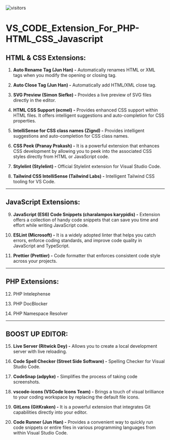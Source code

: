 ![visitors](https://visitor-badge.laobi.icu/badge?page_id=Md-Sharif-Hosen/VS_CODE_Extension_For_PHP-HTML_CSS_Javascript.readme)
# VS_CODE_Extension_For_PHP-HTML_CSS_Javascript
## HTML & CSS Extensions:

1. **Auto Rename Tag (Jun Han) -** Automatically renames HTML or XML tags when you modify the opening or closing tag.

2. **Auto Close Tag (Jun Han) -** Automatically add HTML/XML close tag.

3. **SVG Preview (Simon Siefke) -** Provides a live preview of SVG files directly in the editor.

4. **HTML CSS Support (ecmel) -** Provides enhanced CSS support within HTML files. It offers intelligent suggestions and auto-completion for CSS properties.

5. **IntelliSense for CSS class names (Zignd) -** Provides intelligent suggestions and auto-completion for CSS class names.

6. **CSS Peek (Pranay Prakash) -** It is a powerful extension that enhances CSS development by allowing you to peek into the associated CSS styles directly from HTML or JavaScript code.

7. **Stylelint (Stylelint) -** Official Stylelint extension for Visual Studio Code.

8. **Tailwind CSS IntelliSense (Tailwind Labs) -** Intelligent Tailwind CSS tooling for VS Code.

---

## JavaScript Extensions:

9. **JavaScript (ES6) Code Snippets (charalampos karypidis) -** Extension offers a collection of handy code snippets that can save you time and effort while writing JavaScript code.

10. **ESLint (Microsoft) -** It is a widely adopted linter that helps you catch errors, enforce coding standards, and improve code quality in JavaScript and TypeScript.

11. **Prettier (Prettier) -** Code formatter that enforces consistent code style across your projects.

---

## PHP Extensions:

12. PHP Intelephense

13. PHP DocBlocker

14. PHP Namespace Resolver

---

## BOOST UP EDITOR:

15. **Live Server (Ritwick Dey) -** Allows you to create a local development server with live reloading.

16. **Code Spell Checker (Street Side Software) -** Spelling Checker for Visual Studio Code.

17. **CodeSnap (adpyke) -** Simplifies the process of taking code screenshots.

18. **vscode-icons (VSCode Icons Team) -** Brings a touch of visual brilliance to your coding workspace by replacing the default file icons.

19. **GitLens (GitKraken) -** It is a powerful extension that integrates Git capabilities directly into your editor.

20. **Code Runner (Jun Han) -** Provides a convenient way to quickly run code snippets or entire files in various programming languages from within Visual Studio Code.

